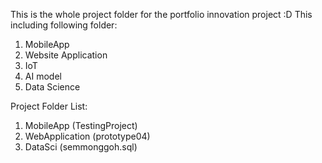 This is the whole project folder for the portfolio innovation project :D
This including following folder:
1. MobileApp
2. Website Application
3. IoT
4. AI model
5. Data Science

Project Folder List:
1. MobileApp (TestingProject)
2. WebApplication (prototype04)
3. DataSci (semmonggoh.sql)
